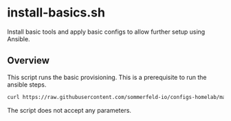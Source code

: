 # install-basics.sh

Install basic tools and apply basic configs to allow further setup using Ansible.

## Overview

This script runs the basic provisioning. This is a prerequisite to run the ansible steps.

```bash
curl https://raw.githubusercontent.com/sommerfeld-io/configs-homelab/main/components/bootstrap/basics.sh | bash -
````

The script does not accept any parameters.


